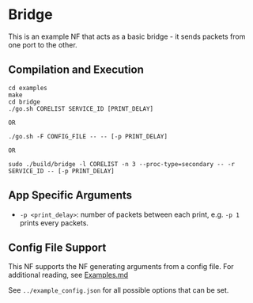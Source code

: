 Bridge
==
This is an example NF that acts as a basic bridge - it sends packets from one port to the other.

Compilation and Execution
--
```
cd examples
make
cd bridge
./go.sh CORELIST SERVICE_ID [PRINT_DELAY]

OR

./go.sh -F CONFIG_FILE -- -- [-p PRINT_DELAY]

OR

sudo ./build/bridge -l CORELIST -n 3 --proc-type=secondary -- -r SERVICE_ID -- [-p PRINT_DELAY]
```

App Specific Arguments
--
  - `-p <print_delay>`: number of packets between each print, e.g. `-p 1` prints every packets.

Config File Support
--
This NF supports the NF generating arguments from a config file. For
additional reading, see [Examples.md](../../docs/Examples.md)

See `../example_config.json` for all possible options that can be set.
